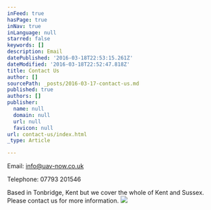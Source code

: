 ```yaml
---
inFeed: true
hasPage: true
inNav: true
inLanguage: null
starred: false
keywords: []
description: Email
datePublished: '2016-03-18T22:53:15.261Z'
dateModified: '2016-03-18T22:52:47.818Z'
title: Contact Us
author: []
sourcePath: _posts/2016-03-17-contact-us.md
published: true
authors: []
publisher:
  name: null
  domain: null
  url: null
  favicon: null
url: contact-us/index.html
_type: Article

---
```

Email: info@uav-now.co.uk

Telephone: 07793 201546

Based in Tonbridge, Kent but we cover the whole of Kent and Sussex.  Please contact us for more information.
![](https://the-grid-user-content.s3-us-west-2.amazonaws.com/d5855e65-09b6-43ba-a4ca-9357d0df28d8.jpg)